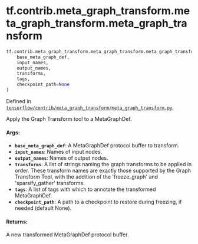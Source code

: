<div itemscope itemtype="http://developers.google.com/ReferenceObject">
<meta itemprop="name" content="tf.contrib.meta_graph_transform.meta_graph_transform.meta_graph_transform" />
</div>

# tf.contrib.meta_graph_transform.meta_graph_transform.meta_graph_transform

``` python
tf.contrib.meta_graph_transform.meta_graph_transform.meta_graph_transform(
    base_meta_graph_def,
    input_names,
    output_names,
    transforms,
    tags,
    checkpoint_path=None
)
```



Defined in [`tensorflow/contrib/meta_graph_transform/meta_graph_transform.py`](https://www.tensorflow.org/code/tensorflow/contrib/meta_graph_transform/meta_graph_transform.py).

Apply the Graph Transform tool to a MetaGraphDef.

#### Args:

* <b>`base_meta_graph_def`</b>: A MetaGraphDef protocol buffer to transform.
* <b>`input_names`</b>: Names of input nodes.
* <b>`output_names`</b>: Names of output nodes.
* <b>`transforms`</b>: A list of strings naming the graph transforms to be applied in
    order.  These transform names are exactly those supported by the Graph
    Transform Tool, with the addition of the 'freeze_graph' and
    'sparsify_gather' transforms.
* <b>`tags`</b>: A list of tags with which to annotate the transformed MetaGraphDef.
* <b>`checkpoint_path`</b>: A path to a checkpoint to restore during freezing,
    if needed (default None).


#### Returns:

A new transformed MetaGraphDef protocol buffer.